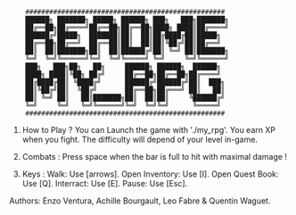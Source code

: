 		##################################################
		██████╗ ███████╗ █████╗ ██████╗ ███╗   ███╗███████╗
		██╔══██╗██╔════╝██╔══██╗██╔══██╗████╗ ████║██╔════╝
		██████╔╝█████╗  ███████║██║  ██║██╔████╔██║█████╗
		██╔══██╗██╔══╝  ██╔══██║██║  ██║██║╚██╔╝██║██╔══╝
		██║  ██║███████╗██║  ██║██████╔╝██║ ╚═╝ ██║███████╗
		╚═╝  ╚═╝╚══════╝╚═╝  ╚═╝╚═════╝ ╚═╝     ╚═╝╚══════╝
		███╗   ███╗██╗   ██╗     ██████╗ ██████╗  ██████╗
		████╗ ████║╚██╗ ██╔╝     ██╔══██╗██╔══██╗██╔════╝
		██╔████╔██║ ╚████╔╝      ██████╔╝██████╔╝██║  ███╗
		██║╚██╔╝██║  ╚██╔╝       ██╔══██╗██╔═══╝ ██║   ██║
		██║ ╚═╝ ██║   ██║███████╗██║  ██║██║     ╚██████╔╝
		╚═╝     ╚═╝   ╚═╝╚══════╝╚═╝  ╚═╝╚═╝      ╚═════╝
		##################################################


1. How to Play ?
	You can Launch the game with './my_rpg'.
	You earn XP when you fight.
	The difficulty will depend of your level in-game.

2. Combats :
	Press space when the bar is full to hit with maximal damage !

2. Keys :
	Walk:
		Use [arrows].
	Open Inventory:
		Use [I].
	Open Quest Book:
		Use [Q].
	Interract:
		Use [E].
	Pause:
		Use [Esc].

Authors:
	Enzo Ventura, Achille Bourgault, Leo Fabre & Quentin Waguet.
